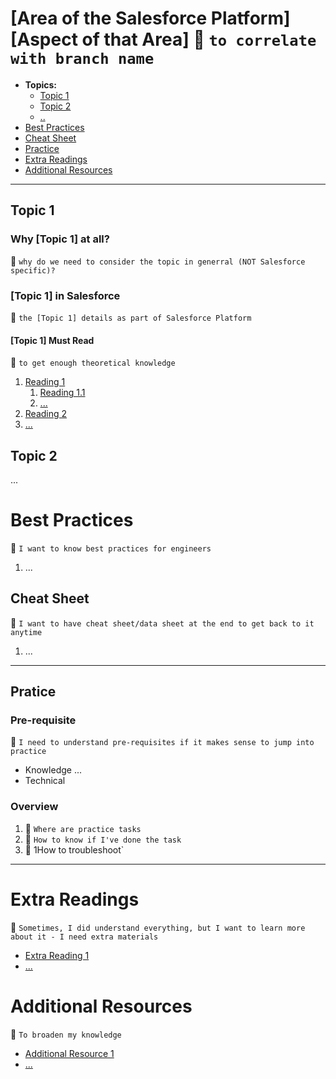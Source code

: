 # [Area of the Salesforce Platform] [Aspect of that Area] :notebook: `to correlate with branch name`
* **Topics:**
    * [Topic 1](topic1)
    * [Topic 2](topic2)
    * [..](...)
* [Best Practices](bestpractices)
* [Cheat Sheet](cheatsheet)
* [Practice](practice)
* [Extra Readings](extrareadings)
* [Additional Resources](additionalresources)

***
## Topic 1
### **Why [Topic 1] at all?**
:notebook: `why do we need to consider the topic in generral (NOT Salesforce specific)?` 

### **[Topic 1] in Salesforce**
:notebook: `the [Topic 1] details as part of Salesforce Platform` 
#### **[Topic 1] Must Read**
:notebook: `to get enough theoretical knowledge` 
1. [Reading 1](reading1)
    1. [Reading 1.1](reading1.1)
    1. [...](...)
1. [Reading 2](reading2)
1. [...](...)

## Topic 2
...
# Best Practices
:notebook: `I want to know best practices for engineers`
1. ...

## Cheat Sheet
:notebook: `I want to have cheat sheet/data sheet at the end to get back to it anytime`
1. ...

***
## Pratice
### Pre-requisite
:notebook: `I need to understand pre-requisites if it makes sense to jump into practice`
* Knowledge
...
* Technical
### Overview
1. :notebook: `Where are practice tasks`
1. :notebook: `How to know if I've done the task`
1. :notebook: 1How to troubleshoot`

***

# Extra Readings
:notebook: `Sometimes, I did understand everything, but I want to learn more about it - I need extra materials`
* [Extra Reading 1](extrareading1)
* [...](...)

# Additional Resources
:notebook: `To broaden my knowledge`
* [Additional Resource 1](addittionalresource1)
* [...](...)
